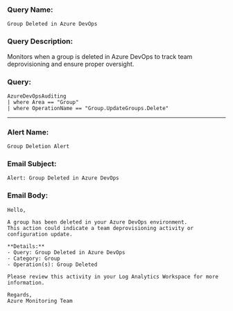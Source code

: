 ### Query Name:  
`Group Deleted in Azure DevOps`

### Query Description:  
Monitors when a group is deleted in Azure DevOps to track team deprovisioning and ensure proper oversight.

### Query:  
```kql
AzureDevOpsAuditing
| where Area == "Group"
| where OperationName == "Group.UpdateGroups.Delete"
```

---

### Alert Name:  
`Group Deletion Alert`

### Email Subject:  
`Alert: Group Deleted in Azure DevOps`

### Email Body:  
```
Hello,

A group has been deleted in your Azure DevOps environment.  
This action could indicate a team deprovisioning activity or configuration update.

**Details:**  
- Query: Group Deleted in Azure DevOps  
- Category: Group  
- Operation(s): Group Deleted

Please review this activity in your Log Analytics Workspace for more information.

Regards,  
Azure Monitoring Team
```
